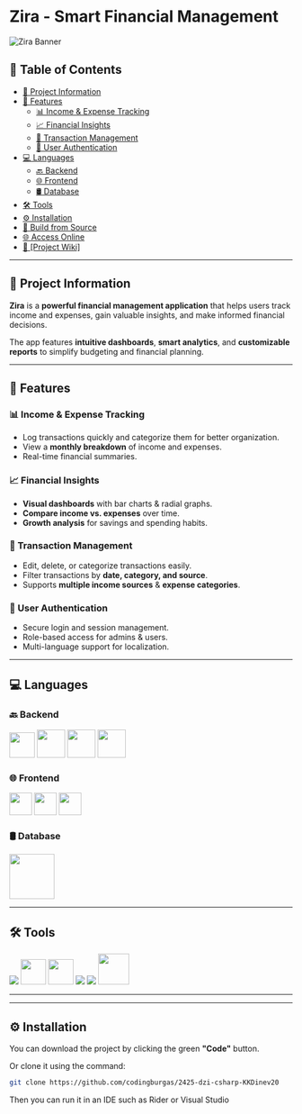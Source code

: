 # **Zira - Smart Financial Management**  

![Zira Banner](./Zira/Zira.Presentation/wwwroot/assets/banner.svg)

## **📌 Table of Contents**  
- [🚀 Project Information](#-project-information)  
- [🌟 Features](#-features)  
  - [📊 Income & Expense Tracking](#-income--expense-tracking)  
  - [📈 Financial Insights](#-financial-insights)  
  - [🔄 Transaction Management](#-transaction-management)  
  - [🔐 User Authentication](#-user-authentication)  
- [💻 Languages](#-languages)  
  - [🔙 Backend](#-backend)  
  - [🌐 Frontend](#-frontend)  
  - [🛢️ Database](#-database)  
- [🛠️ Tools](#-tools)  
- [⚙️ Installation](#️-installation)  
- [🔨 Build from Source](#-build-from-source)  
- [🌐 Access Online](#-access-online)  
- [📖 [Project Wiki]](https://github.com/your-repo/wiki)  

---

## **🚀 Project Information**  
**Zira** is a **powerful financial management application** that helps users track income and expenses, gain valuable insights, and make informed financial decisions.  

The app features **intuitive dashboards**, **smart analytics**, and **customizable reports** to simplify budgeting and financial planning.  

---

## **🌟 Features**  

### **📊 Income & Expense Tracking**  
- Log transactions quickly and categorize them for better organization.  
- View a **monthly breakdown** of income and expenses.  
- Real-time financial summaries.  

### **📈 Financial Insights**  
- **Visual dashboards** with bar charts & radial graphs.  
- **Compare income vs. expenses** over time.  
- **Growth analysis** for savings and spending habits.  

### **🔄 Transaction Management**  
- Edit, delete, or categorize transactions easily.  
- Filter transactions by **date, category, and source**.  
- Supports **multiple income sources** & **expense categories**.  

### **🔐 User Authentication**  
- Secure login and session management.  
- Role-based access for admins & users.  
- Multi-language support for localization.  

---

**💻 Languages**
----------------

### **🔙 Backend**

<p align="left"> <a><img width="45" src="https://upload.wikimedia.org/wikipedia/commons/thumb/b/bd/Logo_C_sharp.svg/384px-Logo_C_sharp.svg.png?20221121173824"/></a> <a><img src="https://upload.wikimedia.org/wikipedia/commons/thumb/e/ee/.NET_Core_Logo.svg/768px-.NET_Core_Logo.svg.png?20210328084203" width="50" height="50"/></a> <a><img src="https://github.com/campusMVP/dotnetCoreLogoPack/raw/master/ASP.NET%20Core%20MVC/Bitmap%20RGB/Bitmap-MEDIUM_ASP.NET-Core-MVC-Logo_2colors_Square_Boxed_RGB.png" height="50"/></a> <a><img src="https://github.com/campusMVP/dotnetCoreLogoPack/raw/master/Entity%20Framework%20Core/Bitmap%20RGB/Bitmap-MEDIUM_Entity-Framework-Core-Logo_2colors_Square_Boxed_RGB.png" height="50"/></a> </p>

### **🌐 Frontend**

<p align="left"> <a><img width="40" height="40" src="https://upload.wikimedia.org/wikipedia/commons/thumb/3/38/HTML5_Badge.svg/768px-HTML5_Badge.svg.png?20110131171049"/></a> <a><img src="https://upload.wikimedia.org/wikipedia/commons/thumb/6/62/CSS3_logo.svg/768px-CSS3_logo.svg.png?20210705212817" width="40" height="40"/></a> <a><img src="https://upload.wikimedia.org/wikipedia/commons/thumb/6/6a/JavaScript-logo.png/900px-JavaScript-logo.png" width="40" height="40"/></a> </p>

### **🛢️ Database**

<p align="left"> <a><img width="80" src="https://upload.wikimedia.org/wikipedia/commons/8/87/Sql_data_base_with_logo.png?20210130181641"/></a> </p>

* * * * *

**🛠️ Tools**
-------------

<p align="left"> <a><img src="https://img.icons8.com/color/51/null/visual-studio-code-2019.png"/></a> <a><img width="45px" src="https://upload.wikimedia.org/wikipedia/commons/thumb/2/2c/Visual_Studio_Icon_2022.svg/290px-Visual_Studio_Icon_2022.svg.png"/></a> <a><img width="45px" src="https://upload.wikimedia.org/wikipedia/commons/thumb/f/fa/Microsoft_Azure.svg/225px-Microsoft_Azure.svg.png"/></a> <a><img src="https://img.icons8.com/fluency/48/null/figma.png"/></a> <a><img src="https://img.icons8.com/color/48/000000/git.png"/></a> <a><img width="55px" src="https://img.icons8.com/material-outlined/256/github.png"/></a> </p>

* * * * *

---

## **⚙️ Installation**  

You can download the project by clicking the green **"Code"** button.  

Or clone it using the command:  
```bash
git clone https://github.com/codingburgas/2425-dzi-csharp-KKDinev20
```
Then you can run it in an IDE such as Rider or Visual Studio